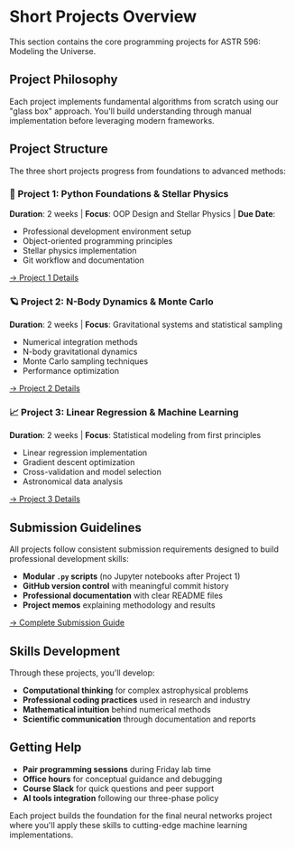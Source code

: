 # Short Projects Overview

This section contains the core programming projects for ASTR 596: Modeling the Universe.

## Project Philosophy

Each project implements fundamental algorithms from scratch using our "glass box" approach. You'll build understanding through manual implementation before leveraging modern frameworks.

## Project Structure

The three short projects progress from foundations to advanced methods:

### 🐍 Project 1: Python Foundations & Stellar Physics

**Duration**: 2 weeks | **Focus**: OOP Design and Stellar Physics | **Due Date**:

- Professional development environment setup
- Object-oriented programming principles
- Stellar physics implementation
- Git workflow and documentation

[→ Project 1 Details](00-project-submission-guide)

### 🪐 Project 2: N-Body Dynamics & Monte Carlo

**Duration**: 2 weeks | **Focus**: Gravitational systems and statistical sampling

- Numerical integration methods
- N-body gravitational dynamics
- Monte Carlo sampling techniques
- Performance optimization

[→ Project 2 Details](2_project2_description.md)

### 📈 Project 3: Linear Regression & Machine Learning

**Duration**: 2 weeks | **Focus**: Statistical modeling from first principles

- Linear regression implementation
- Gradient descent optimization
- Cross-validation and model selection
- Astronomical data analysis

[→ Project 3 Details](3_project3_description.md)

## Submission Guidelines

All projects follow consistent submission requirements designed to build professional development skills:

- **Modular `.py` scripts** (no Jupyter notebooks after Project 1)
- **GitHub version control** with meaningful commit history
- **Professional documentation** with clear README files
- **Project memos** explaining methodology and results

[→ Complete Submission Guide](0_project_submission_guide.md)

## Skills Development

Through these projects, you'll develop:

- **Computational thinking** for complex astrophysical problems
- **Professional coding practices** used in research and industry
- **Mathematical intuition** behind numerical methods
- **Scientific communication** through documentation and reports

## Getting Help

- **Pair programming sessions** during Friday lab time
- **Office hours** for conceptual guidance and debugging
- **Course Slack** for quick questions and peer support
- **AI tools integration** following our three-phase policy

Each project builds the foundation for the final neural networks project where you'll apply these skills to cutting-edge machine learning implementations.
